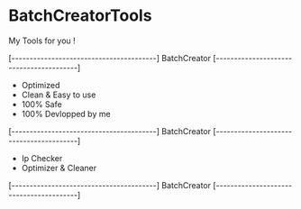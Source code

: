 # BatchCreatorTools
My Tools for you !

[----------------------------------------]
              BatchCreator
[----------------------------------------]

- Optimized
- Clean & Easy to use
- 100% Safe
- 100% Devlopped by me

[----------------------------------------]
              BatchCreator
[----------------------------------------]

- Ip Checker
- Optimizer & Cleaner

[----------------------------------------]
              BatchCreator
[----------------------------------------]
